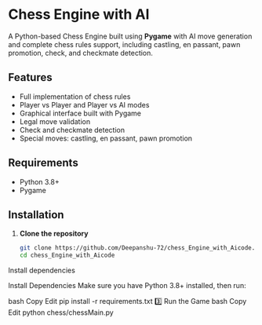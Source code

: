# Chess Engine with AI

A Python-based Chess Engine built using **Pygame** with AI move generation and complete chess rules support, including castling, en passant, pawn promotion, check, and checkmate detection.

## Features
- Full implementation of chess rules
- Player vs Player and Player vs AI modes
- Graphical interface built with Pygame
- Legal move validation
- Check and checkmate detection
- Special moves: castling, en passant, pawn promotion

## Requirements
- Python 3.8+
- Pygame

## Installation

1. **Clone the repository**
   ```bash
   git clone https://github.com/Deepanshu-72/chess_Engine_with_Aicode.git
   cd chess_Engine_with_Aicode


Install dependencies

Install Dependencies
Make sure you have Python 3.8+ installed, then run:

bash
Copy
Edit
pip install -r requirements.txt
3️⃣ Run the Game
bash
Copy
Edit
python chess/chessMain.py






